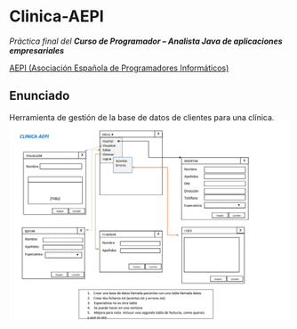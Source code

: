 # Clinica-AEPI
_Práctica final del **Curso de Programador – Analista Java de aplicaciones empresariales**_

[AEPI (Asociación Española de Programadores Informáticos)](https://asociacionaepi.es/curso-programacion-java/)


## Enunciado

Herramienta de gestión de la base de datos de clientes para una clínica.
![Enunciado](https://github.com/ivanoriola/Clinica-AEPI/blob/d01c7f54cbeddb21e19d390fc34051e1f2bc2644/Enunciado.png)
